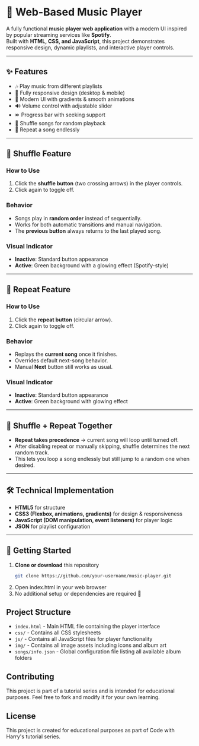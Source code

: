 # 🎵 Web-Based Music Player

A fully functional **music player web application** with a modern UI inspired by popular streaming services like **Spotify**.  
Built with **HTML, CSS, and JavaScript**, this project demonstrates responsive design, dynamic playlists, and interactive player controls.

---

## ✨ Features

- 🎶 Play music from different playlists
- 📱 Fully responsive design (desktop & mobile)
- 🎨 Modern UI with gradients & smooth animations
- 🔊 Volume control with adjustable slider
- ⏩ Progress bar with seeking support
- 🔀 Shuffle songs for random playback
- 🔁 Repeat a song endlessly

---

## 🔀 Shuffle Feature

### How to Use

1. Click the **shuffle button** (two crossing arrows) in the player controls.
2. Click again to toggle off.

### Behavior

- Songs play in **random order** instead of sequentially.
- Works for both automatic transitions and manual navigation.
- The **previous button** always returns to the last played song.

### Visual Indicator

- **Inactive**: Standard button appearance
- **Active**: Green background with a glowing effect (Spotify-style)

---

## 🔁 Repeat Feature

### How to Use

1. Click the **repeat button** (circular arrow).
2. Click again to toggle off.

### Behavior

- Replays the **current song** once it finishes.
- Overrides default next-song behavior.
- Manual **Next** button still works as usual.

### Visual Indicator

- **Inactive**: Standard button appearance
- **Active**: Green background with glowing effect

---

## 🎼 Shuffle + Repeat Together

- **Repeat takes precedence** → current song will loop until turned off.
- After disabling repeat or manually skipping, shuffle determines the next random track.
- This lets you loop a song endlessly but still jump to a random one when desired.

---

## 🛠️ Technical Implementation

- **HTML5** for structure
- **CSS3 (Flexbox, animations, gradients)** for design & responsiveness
- **JavaScript (DOM manipulation, event listeners)** for player logic
- **JSON** for playlist configuration

---

## 🚀 Getting Started

1. **Clone or download** this repository
   ```bash
   git clone https://github.com/your-username/music-player.git
   ```
2. Open index.html in your web browser
3. No additional setup or dependencies are required 🎉

## Project Structure

- `index.html` - Main HTML file containing the player interface
- `css/` - Contains all CSS stylesheets
- `js/` - Contains all JavaScript files for player functionality
- `img/` - Contains all image assets including icons and album art
- `songs/info.json` - Global configuration file listing all available album folders

## Contributing

This project is part of a tutorial series and is intended for educational purposes. Feel free to fork and modify it for your own learning.

## License

This project is created for educational purposes as part of Code with Harry's tutorial series.
